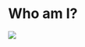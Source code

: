 # Who am I?

<img align="center" src="https://user-images.githubusercontent.com/112857735/188410602-524d6480-da5f-40aa-990d-ae30b2adcbd4.svg">
